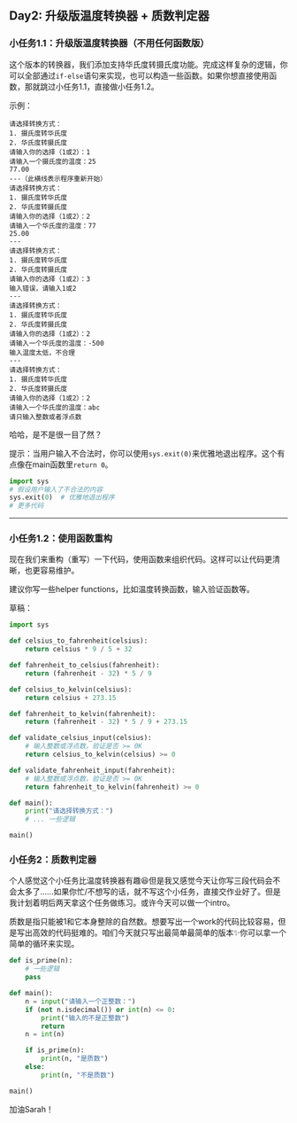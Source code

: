 ## Day2: 升级版温度转换器 + 质数判定器

### 小任务1.1：升级版温度转换器（不用任何函数版）

这个版本的转换器，我们添加支持华氏度转摄氏度功能。完成这样复杂的逻辑，你可以全部通过`if-else`语句来实现，也可以构造一些函数。如果你想直接使用函数，那就跳过小任务1.1，直接做小任务1.2。

示例：
```
请选择转换方式：
1. 摄氏度转华氏度
2. 华氏度转摄氏度
请输入你的选择（1或2）：1
请输入一个摄氏度的温度：25
77.00
---（此横线表示程序重新开始）
请选择转换方式：
1. 摄氏度转华氏度
2. 华氏度转摄氏度
请输入你的选择（1或2）：2
请输入一个华氏度的温度：77
25.00
---
请选择转换方式：
1. 摄氏度转华氏度
2. 华氏度转摄氏度
请输入你的选择（1或2）：3
输入错误，请输入1或2
---
请选择转换方式：
1. 摄氏度转华氏度
2. 华氏度转摄氏度
请输入你的选择（1或2）：2
请输入一个华氏度的温度：-500
输入温度太低，不合理
---
请选择转换方式：
1. 摄氏度转华氏度
2. 华氏度转摄氏度
请输入你的选择（1或2）：2
请输入一个华氏度的温度：abc
请只输入整数或者浮点数
```

哈哈，是不是很一目了然？

提示：当用户输入不合法时，你可以使用`sys.exit(0)`来优雅地退出程序。这个有点像在main函数里`return 0`。

```Python
import sys
# 假设用户输入了不合法的内容
sys.exit(0)  # 优雅地退出程序
# 更多代码
```

---

### 小任务1.2：使用函数重构
现在我们来重构（重写）一下代码，使用函数来组织代码。这样可以让代码更清晰，也更容易维护。

建议你写一些helper functions，比如温度转换函数，输入验证函数等。

草稿：

```Python
import sys

def celsius_to_fahrenheit(celsius):
    return celsius * 9 / 5 + 32

def fahrenheit_to_celsius(fahrenheit):
    return (fahrenheit - 32) * 5 / 9

def celsius_to_kelvin(celsius):
	return celsius + 273.15

def fahrenheit_to_kelvin(fahrenheit):
	return (fahrenheit - 32) * 5 / 9 + 273.15

def validate_celsius_input(celsius):
	# 输入整数或浮点数，验证是否 >= 0K
	return celsius_to_kelvin(celsius) >= 0

def validate_fahrenheit_input(fahrenheit):
	# 输入整数或浮点数，验证是否 >= 0K
	return fahrenheit_to_kelvin(fahrenheit) >= 0

def main():
	print("请选择转换方式：")
	# ... 一些逻辑

main()
```

### 小任务2：质数判定器

个人感觉这个小任务比温度转换器有趣😆但是我又感觉今天让你写三段代码会不会太多了……如果你忙/不想写的话，就不写这个小任务，直接交作业好了。但是我计划着明后两天拿这个任务做练习。或许今天可以做一个intro。

质数是指只能被1和它本身整除的自然数。想要写出一个work的代码比较容易，但是写出高效的代码挺难的。咱们今天就只写出最简单最简单的版本✨你可以拿一个简单的循环来实现。

```Python
def is_prime(n):
	# 一些逻辑
	pass

def main():
	n = input("请输入一个正整数：")
	if (not n.isdecimal()) or int(n) <= 0:
		print("输入的不是正整数")
		return
	n = int(n)

	if is_prime(n):
		print(n, "是质数")
	else:
		print(n, "不是质数")

main()
```

加油Sarah！